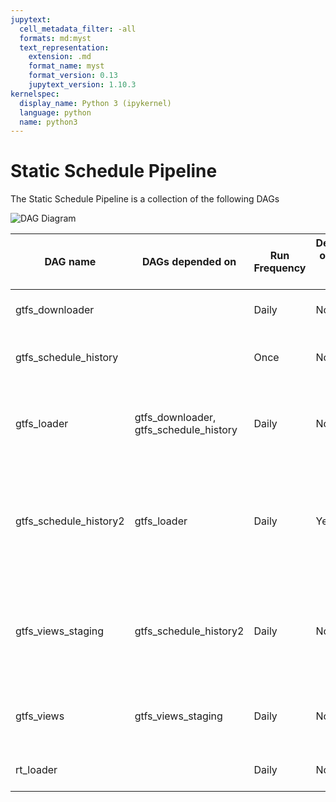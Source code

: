 ```yaml
---
jupytext:
  cell_metadata_filter: -all
  formats: md:myst
  text_representation:
    extension: .md
    format_name: myst
    format_version: 0.13
    jupytext_version: 1.10.3
kernelspec:
  display_name: Python 3 (ipykernel)
  language: python
  name: python3
---
```


# Static Schedule Pipeline

The Static Schedule Pipeline is a collection of the following DAGs

![DAG Diagram](assets/static-schedule-dags-diagram.png)

DAG name | DAGs depended on | Run Frequency | Depends on Past DAG runs | Description
--|--|--|--|--
gtfs_downloader | | Daily | No | Downloads static GTFS Feeds
gtfs_schedule_history | | Once | No | Creates datasets for use in BigQuery
gtfs_loader | gtfs_downloader, gtfs_schedule_history | Daily | No | Loads and parses the raw contents of downloaded GTFS Feeds
gtfs_schedule_history2 | gtfs_loader | Daily | Yes | Analyzes the current day's result and creates data about any changes in feed contents
gtfs_views_staging | gtfs_schedule_history2 | Daily | No | Creates staging tables for various view (Dimension and Fact) tables
gtfs_views | gtfs_views_staging | Daily | No | Creates view (Dimension and Fact) tables
rt_loader | | Daily | No | Parses and loads GTFS RT data
